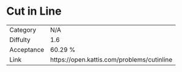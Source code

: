 # Cut in Line

<table>
    <tr>
        <td>Category</td>
        <td>N/A</td>
    </tr>
    <tr>
        <td>Diffulty</td>
        <td>1.6</td>
    </tr>
    <tr>
        <td>Acceptance</td>
        <td>60.29 %</td>
    </tr>
    <tr>
        <td>Link</td>
        <td>https://open.kattis.com/problems/cutinline</td>
    </tr>
</table>